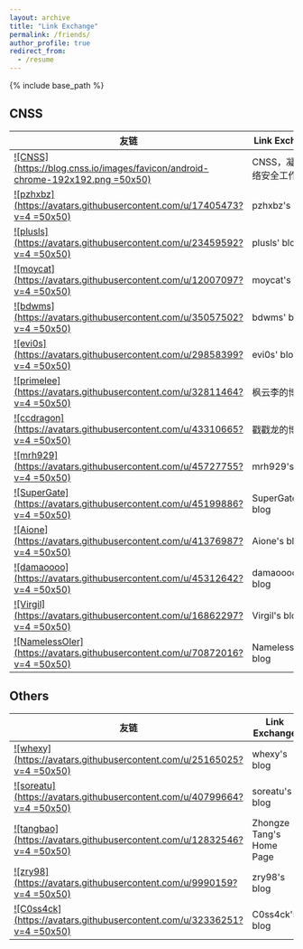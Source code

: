 ```yaml
---
layout: archive
title: "Link Exchange"
permalink: /friends/
author_profile: true
redirect_from:
  - /resume
---
```


{% include base_path %}

## CNSS
| 友链 | Link Exchange |
| -------- | -------- |
| [![CNSS](https://blog.cnss.io/images/favicon/android-chrome-192x192.png =50x50)](https://blog.cnss.io/) | CNSS，凝聚网络安全工作室 | 
| [![pzhxbz](https://avatars.githubusercontent.com/u/17405473?v=4 =50x50)](http://pzhxbz.cn/) | pzhxbz's blog |
| [![plusls](https://avatars.githubusercontent.com/u/23459592?v=4 =50x50)](https://blog.plusls.com/) | plusls' blog |
| [![moycat](https://avatars.githubusercontent.com/u/12007097?v=4 =50x50)](https://moy.cat/) | moycat's blog |
| [![bdwms](https://avatars.githubusercontent.com/u/35057502?v=4 =50x50)](https://bdwms.site/) | bdwms' blog |
| [![evi0s](https://avatars.githubusercontent.com/u/29858399?v=4 =50x50)](https://evi0s.com/) | evi0s' blog |
| [![primelee](https://avatars.githubusercontent.com/u/32811464?v=4 =50x50)](https://primelyw.github.io/) | 枫云李的博客 |
| [![ccdragon](https://avatars.githubusercontent.com/u/43310665?v=4 =50x50)](https://ccdragon.cc/) | 戳戳龙的博客 |
| [![mrh929](https://avatars.githubusercontent.com/u/45727755?v=4 =50x50)](https://mrh1s.top/) | mrh929's blog |
| [![SuperGate](https://avatars.githubusercontent.com/u/45199886?v=4 =50x50)](https://sup3rgate.xyz/) | SuperGate's blog |
| [![Aione](https://avatars.githubusercontent.com/u/41376987?v=4 =50x50)](https://aione.space/) | Aione's blog |
| [![damaoooo](https://avatars.githubusercontent.com/u/45312642?v=4 =50x50)](https://damaoooo.github.io/) | damaoooo's blog |
| [![Virgil](https://avatars.githubusercontent.com/u/16862297?v=4 =50x50)](https://zhangche0526.github.io/) | Virgil's blog |
| [![NamelessOIer](https://avatars.githubusercontent.com/u/70872016?v=4 =50x50)](https://www.cnblogs.com/yicongli/) | NamelessOIer's blog |



## Others
| 友链 | Link Exchange |
| -------- | -------- |
| [![whexy](https://avatars.githubusercontent.com/u/25165025?v=4 =50x50)](https://www.whexy.com/) | whexy's blog |
| [![soreatu](https://avatars.githubusercontent.com/u/40799664?v=4 =50x50)](https://blog.soreatu.com/) | soreatu's blog |
| [![tangbao](https://avatars.githubusercontent.com/u/12832546?v=4 =50x50)](https://www.tangbao.me/) | Zhongze Tang's Home Page |
| [![zry98](https://avatars.githubusercontent.com/u/9990159?v=4 =50x50)](https://zry.io/) | zry98's blog |
| [![C0ss4ck](https://avatars.githubusercontent.com/u/32336251?v=4 =50x50)](http://120.79.211.91/) | C0ss4ck's blog |
